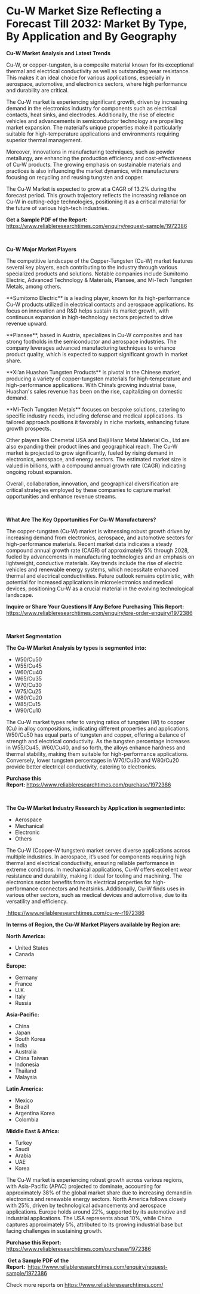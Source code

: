 <p><h1>Cu-W Market Size Reflecting a Forecast Till 2032: Market By Type, By Application and By Geography</h1></p><p><strong>Cu-W Market Analysis and Latest Trends</strong></p>
<p><p>Cu-W, or copper-tungsten, is a composite material known for its exceptional thermal and electrical conductivity as well as outstanding wear resistance. This makes it an ideal choice for various applications, especially in aerospace, automotive, and electronics sectors, where high performance and durability are critical.</p><p>The Cu-W market is experiencing significant growth, driven by increasing demand in the electronics industry for components such as electrical contacts, heat sinks, and electrodes. Additionally, the rise of electric vehicles and advancements in semiconductor technology are propelling market expansion. The material's unique properties make it particularly suitable for high-temperature applications and environments requiring superior thermal management.</p><p>Moreover, innovations in manufacturing techniques, such as powder metallurgy, are enhancing the production efficiency and cost-effectiveness of Cu-W products. The growing emphasis on sustainable materials and practices is also influencing the market dynamics, with manufacturers focusing on recycling and reusing tungsten and copper.</p><p>The Cu-W Market is expected to grow at a CAGR of 13.2% during the forecast period. This growth trajectory reflects the increasing reliance on Cu-W in cutting-edge technologies, positioning it as a critical material for the future of various high-tech industries.</p></p>
<p><strong>Get a Sample PDF of the Report:&nbsp;</strong> <a href="https://www.reliableresearchtimes.com/enquiry/request-sample/1972386?utm_campaign=2181&utm_medium=2&utm_source=Github&utm_content=ia&utm_term=04022025&utm_id=cu-w">https://www.reliableresearchtimes.com/enquiry/request-sample/1972386</a></p>
<p>&nbsp;</p>
<p><strong>Cu-W Major Market Players</strong></p>
<p><p>The competitive landscape of the Copper-Tungsten (Cu-W) market features several key players, each contributing to the industry through various specialized products and solutions. Notable companies include Sumitomo Electric, Advanced Technology & Materials, Plansee, and Mi-Tech Tungsten Metals, among others.</p><p>**Sumitomo Electric** is a leading player, known for its high-performance Cu-W products utilized in electrical contacts and aerospace applications. Its focus on innovation and R&D helps sustain its market growth, with continuous expansion in high-technology sectors projected to drive revenue upward.</p><p>**Plansee**, based in Austria, specializes in Cu-W composites and has strong footholds in the semiconductor and aerospace industries. The company leverages advanced manufacturing techniques to enhance product quality, which is expected to support significant growth in market share. </p><p>**Xi’an Huashan Tungsten Products** is pivotal in the Chinese market, producing a variety of copper-tungsten materials for high-temperature and high-performance applications. With China’s growing industrial base, Huashan's sales revenue has been on the rise, capitalizing on domestic demand.</p><p>**Mi-Tech Tungsten Metals** focuses on bespoke solutions, catering to specific industry needs, including defense and medical applications. Its tailored approach positions it favorably in niche markets, enhancing future growth prospects.</p><p>Other players like Chemetal USA and Baiji Hanz Metal Material Co., Ltd are also expanding their product lines and geographical reach. The Cu-W market is projected to grow significantly, fueled by rising demand in electronics, aerospace, and energy sectors. The estimated market size is valued in billions, with a compound annual growth rate (CAGR) indicating ongoing robust expansion.</p><p>Overall, collaboration, innovation, and geographical diversification are critical strategies employed by these companies to capture market opportunities and enhance revenue streams.</p></p>
<p>&nbsp;</p>
<p><strong>What Are The Key Opportunities For Cu-W Manufacturers?</strong></p>
<p><p>The copper-tungsten (Cu-W) market is witnessing robust growth driven by increasing demand from electronics, aerospace, and automotive sectors for high-performance materials. Recent market data indicates a steady compound annual growth rate (CAGR) of approximately 5% through 2028, fueled by advancements in manufacturing technologies and an emphasis on lightweight, conductive materials. Key trends include the rise of electric vehicles and renewable energy systems, which necessitate enhanced thermal and electrical conductivities. Future outlook remains optimistic, with potential for increased applications in microelectronics and medical devices, positioning Cu-W as a crucial material in the evolving technological landscape.</p></p>
<p><strong>Inquire or Share Your Questions If Any Before Purchasing This Report:</strong> <a href="https://www.reliableresearchtimes.com/enquiry/pre-order-enquiry/1972386?utm_campaign=2181&utm_medium=2&utm_source=Github&utm_content=ia&utm_term=04022025&utm_id=cu-w">https://www.reliableresearchtimes.com/enquiry/pre-order-enquiry/1972386</a></p>
<p>&nbsp;</p>
<p><strong>Market Segmentation</strong></p>
<p><strong>The Cu-W Market Analysis by types is segmented into:</strong></p>
<p><ul><li>W50/Cu50</li><li>W55/Cu45</li><li>W60/Cu40</li><li>W65/Cu35</li><li>W70/Cu30</li><li>W75/Cu25</li><li>W80/Cu20</li><li>W85/Cu15</li><li>W90/Cu10</li></ul></p>
<p><p>The Cu-W market types refer to varying ratios of tungsten (W) to copper (Cu) in alloy compositions, indicating different properties and applications. W50/Cu50 has equal parts of tungsten and copper, offering a balance of strength and electrical conductivity. As the tungsten percentage increases in W55/Cu45, W60/Cu40, and so forth, the alloys enhance hardness and thermal stability, making them suitable for high-performance applications. Conversely, lower tungsten percentages in W70/Cu30 and W80/Cu20 provide better electrical conductivity, catering to electronics.</p></p>
<p><strong>Purchase this Report:&nbsp;</strong><a href="https://www.reliableresearchtimes.com/purchase/1972386?utm_campaign=2181&utm_medium=2&utm_source=Github&utm_content=ia&utm_term=04022025&utm_id=cu-w">https://www.reliableresearchtimes.com/purchase/1972386</a></p>
<p>&nbsp;</p>
<p><strong>The Cu-W Market Industry Research by Application is segmented into:</strong></p>
<p><ul><li>Aerospace</li><li>Mechanical</li><li>Electronic</li><li>Others</li></ul></p>
<p><p>The Cu-W (Copper-W tungsten) market serves diverse applications across multiple industries. In aerospace, it’s used for components requiring high thermal and electrical conductivity, ensuring reliable performance in extreme conditions. In mechanical applications, Cu-W offers excellent wear resistance and durability, making it ideal for tooling and machining. The electronics sector benefits from its electrical properties for high-performance connectors and heatsinks. Additionally, Cu-W finds uses in various other sectors, such as medical devices and automotive, due to its versatility and efficiency.</p></p>
<p><a href="https://www.reliableresearchtimes.com/cu-w-r1972386?utm_campaign=2181&utm_medium=2&utm_source=Github&utm_content=ia&utm_term=04022025&utm_id=cu-w">&nbsp;https://www.reliableresearchtimes.com/cu-w-r1972386</a></p>
<p><strong>In terms of Region, the Cu-W Market Players available by Region are:</strong></p>
<p>
    <p> <strong> North America: </strong>
        <ul>
            <li>United States</li>
            <li>Canada</li>
        </ul>
        </p> 
    <p> <strong> Europe: </strong>
        <ul>
            <li>Germany</li>
            <li>France</li>
            <li>U.K.</li>
            <li>Italy</li>
            <li>Russia</li>
        </ul>
        </p> 
    <p> <strong> Asia-Pacific: </strong>
        <ul>
            <li>China</li>
            <li>Japan</li>
            <li>South Korea</li>
            <li>India</li>
            <li>Australia</li>
            <li>China Taiwan</li>
            <li>Indonesia</li>
            <li>Thailand</li>
            <li>Malaysia</li>
        </ul>
        </p> 
    <p> <strong> Latin America: </strong>
        <ul>
            <li>Mexico</li>
            <li>Brazil</li>
            <li>Argentina Korea</li>
            <li>Colombia</li>
        </ul>
        </p> 
    <p> <strong> Middle East & Africa: </strong>
        <ul>
            <li>Turkey</li>
            <li>Saudi</li>
            <li>Arabia</li>
            <li>UAE</li>
            <li>Korea</li>
        </ul>
    </p>
    </p>
<p><p>The Cu-W market is experiencing robust growth across various regions, with Asia-Pacific (APAC) projected to dominate, accounting for approximately 38% of the global market share due to increasing demand in electronics and renewable energy sectors. North America follows closely with 25%, driven by technological advancements and aerospace applications. Europe holds around 22%, supported by its automotive and industrial applications. The USA represents about 10%, while China captures approximately 5%, attributed to its growing industrial base but facing challenges in sustaining growth.</p></p>
<p><strong>Purchase this Report: </strong><a href="https://www.reliableresearchtimes.com/purchase/1972386?utm_campaign=2181&utm_medium=2&utm_source=Github&utm_content=ia&utm_term=04022025&utm_id=cu-w">https://www.reliableresearchtimes.com/purchase/1972386</a></p>
<p>&nbsp;<strong>Get a Sample PDF of the Report:&nbsp;&nbsp;</strong><a href="https://www.reliableresearchtimes.com/enquiry/request-sample/1972386?utm_campaign=2181&utm_medium=2&utm_source=Github&utm_content=ia&utm_term=04022025&utm_id=cu-w">https://www.reliableresearchtimes.com/enquiry/request-sample/1972386</a></p>
<p><strong></strong></p>
<p>Check more reports on <a href="https://www.reliableresearchtimes.com/?utm_campaign=2181&utm_medium=2&utm_source=Github&utm_content=ia&utm_term=04022025&utm_id=cu-w">https://www.reliableresearchtimes.com/</a></p>
